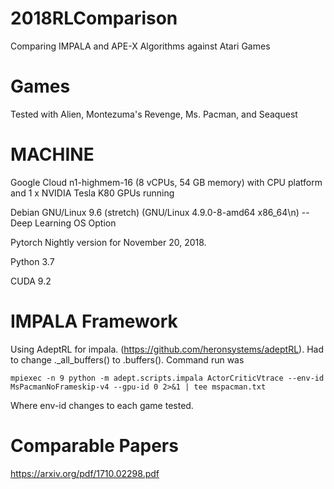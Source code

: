 # 2018RLComparison
Comparing IMPALA and APE-X Algorithms against Atari Games

# Games

Tested with Alien, Montezuma's Revenge, Ms. Pacman, and Seaquest

# MACHINE

Google Cloud n1-highmem-16 (8 vCPUs, 54 GB memory) with CPU platform and 1 x NVIDIA Tesla K80 GPUs running

Debian GNU/Linux 9.6 (stretch) (GNU/Linux 4.9.0-8-amd64 x86_64\n) -- Deep Learning OS Option

Pytorch Nightly version for November 20, 2018.

Python 3.7

CUDA 9.2

# IMPALA Framework

Using AdeptRL for impala. (https://github.com/heronsystems/adeptRL). Had to change ._all_buffers() to .buffers(). Command run was 

    mpiexec -n 9 python -m adept.scripts.impala ActorCriticVtrace --env-id MsPacmanNoFrameskip-v4 --gpu-id 0 2>&1 | tee mspacman.txt

Where env-id changes to each game tested.

# Comparable Papers

https://arxiv.org/pdf/1710.02298.pdf





